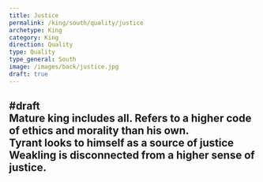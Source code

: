 ```yaml
---
title: Justice
permalink: /king/south/quality/justice
archetype: King
category: King
direction: Quality
type: Quality
type_general: South
image: /images/back/justice.jpg
draft: true
---
```

#draft   
Mature king includes all. Refers to a higher code of ethics and morality than his own.   
Tyrant looks to himself as a source of justice  
Weakling is disconnected from a higher sense of justice. 
---
